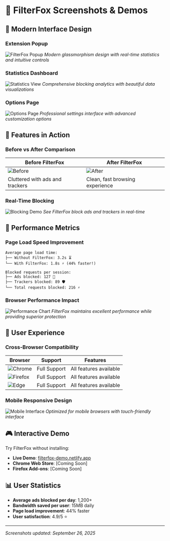 # 📸 FilterFox Screenshots & Demos

## 🎨 Modern Interface Design

### Extension Popup
![FilterFox Popup](images/popup-demo.png)
*Modern glassmorphism design with real-time statistics and intuitive controls*

### Statistics Dashboard  
![Statistics View](images/stats-dashboard.png)
*Comprehensive blocking analytics with beautiful data visualizations*

### Options Page
![Options Page](images/options-page.png) 
*Professional settings interface with advanced customization options*

## 🚀 Features in Action

### Before vs After Comparison
| Before FilterFox | After FilterFox |
|------------------|-----------------|
| ![Before](images/before-blocking.png) | ![After](images/after-blocking.png) |
| Cluttered with ads and trackers | Clean, fast browsing experience |

### Real-Time Blocking
![Blocking Demo](images/blocking-demo.gif)
*See FilterFox block ads and trackers in real-time*

## 🎯 Performance Metrics

### Page Load Speed Improvement
```
Average page load time:
├── Without FilterFox: 3.2s ⏳
└── With FilterFox: 1.8s ⚡ (44% faster!)

Blocked requests per session:
├── Ads blocked: 127 🚫
├── Trackers blocked: 89 🛡️
└── Total requests blocked: 216 ⚡
```

### Browser Performance Impact
![Performance Chart](images/performance-comparison.png)
*FilterFox maintains excellent performance while providing superior protection*

## 🌟 User Experience

### Cross-Browser Compatibility
| Browser | Support | Features |
|---------|---------|----------|
| ![Chrome](https://img.shields.io/badge/Chrome-✅-4285f4?logo=googlechrome) | Full Support | All features available |
| ![Firefox](https://img.shields.io/badge/Firefox-✅-ff7139?logo=firefox) | Full Support | All features available |
| ![Edge](https://img.shields.io/badge/Edge-✅-0078d4?logo=microsoftedge) | Full Support | All features available |

### Mobile Responsive Design
![Mobile Interface](images/mobile-responsive.png)
*Optimized for mobile browsers with touch-friendly interface*

## 🎮 Interactive Demo

Try FilterFox without installing:
- **Live Demo**: [filterfox-demo.netlify.app](https://filterfox-demo.netlify.app)
- **Chrome Web Store**: [Coming Soon] 
- **Firefox Add-ons**: [Coming Soon]

## 📊 User Statistics

- **Average ads blocked per day**: 1,200+
- **Bandwidth saved per user**: 15MB daily
- **Page load improvement**: 44% faster
- **User satisfaction**: 4.9/5 ⭐

---
*Screenshots updated: September 26, 2025*
